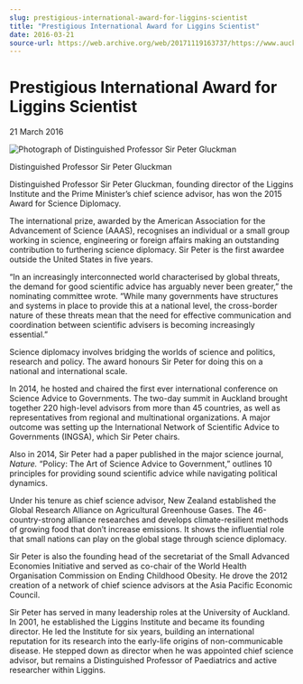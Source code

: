 ```yaml
---
slug: prestigious-international-award-for-liggins-scientist
title: "Prestigious International Award for Liggins Scientist"
date: 2016-03-21
source-url: https://web.archive.org/web/20171119163737/https://www.auckland.ac.nz/en/about/news-events-and-notices/news/news-2016/03/prestigious-international-award-for-liggins-scientist.html
---
```

Prestigious International Award for Liggins Scientist
=====================================================

21 March 2016

![Photograph of Distinguished Professor Sir Peter Gluckman](https://www.auckland.ac.nz/en/about/news-events-and-notices/news/news-2016/03/prestigious-international-award-for-liggins-scientist/_jcr_content/par/textimage/image.img.jpg/1458509357434.jpg "Sir_Peter_Gluckman_jpeg")

Distinguished Professor Sir Peter Gluckman

Distinguished Professor Sir Peter Gluckman, founding director of the Liggins Institute and the Prime Minister’s chief science advisor, has won the 2015 Award for Science Diplomacy.

The international prize, awarded by the American Association for the Advancement of Science (AAAS), recognises an individual or a small group working in science, engineering or foreign affairs making an outstanding contribution to furthering science diplomacy. Sir Peter is the first awardee outside the United States in five years.

“In an increasingly interconnected world characterised by global threats, the demand for good scientific advice has arguably never been greater,” the nominating committee wrote. “While many governments have structures and systems in place to provide this at a national level, the cross-border nature of these threats mean that the need for effective communication and coordination between scientific advisers is becoming increasingly essential.”

Science diplomacy involves bridging the worlds of science and politics, research and policy. The award honours Sir Peter for doing this on a national and international scale.

In 2014, he hosted and chaired the first ever international conference on Science Advice to Governments. The two-day summit in Auckland brought together 220 high-level advisors from more than 45 countries, as well as representatives from regional and multinational organizations. A major outcome was setting up the International Network of Scientific Advice to Governments (INGSA), which Sir Peter chairs.

Also in 2014, Sir Peter had a paper published in the major science journal, _Nature._ “Policy: The Art of Science Advice to Government,” outlines 10 principles for providing sound scientific advice while navigating political dynamics.

Under his tenure as chief science advisor, New Zealand established the Global Research Alliance on Agricultural Greenhouse Gases. The 46-country-strong alliance researches and develops climate-resilient methods of growing food that don’t increase emissions. It shows the influential role that small nations can play on the global stage through science diplomacy.

Sir Peter is also the founding head of the secretariat of the Small Advanced Economies Initiative and served as co-chair of the World Health Organisation Commission on Ending Childhood Obesity. He drove the 2012 creation of a network of chief science advisors at the Asia Pacific Economic Council.

Sir Peter has served in many leadership roles at the University of Auckland. In 2001, he established the Liggins Institute and became its founding director. He led the Institute for six years, building an international reputation for its research into the early-life origins of non-communicable disease. He stepped down as director when he was appointed chief science advisor, but remains a Distinguished Professor of Paediatrics and active researcher within Liggins.